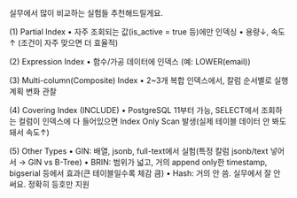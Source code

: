 실무에서 많이 비교하는 실험들 추천해드릴게요.

(1) Partial Index
	•	자주 조회되는 값(is_active = true 등)에만 인덱싱
	•	용량↓, 속도↑ (조건이 자주 맞으면 더 효율적)

(2) Expression Index
	•	함수/가공 데이터에 인덱스 (예: LOWER(email))

(3) Multi-column(Composite) Index
	•	2~3개 복합 인덱스에서, 칼럼 순서별로 실행계획 변화 관찰

(4) Covering Index (INCLUDE)
	•	PostgreSQL 11부터 가능,
SELECT에서 조회하는 컬럼이 인덱스에 다 들어있으면 Index Only Scan 발생(실제 테이블 데이터 안 봐도 돼서 속도↑)

(5) Other Types
	•	GIN: 배열, jsonb, full-text에서 실험(특정 칼럼 jsonb/text 넣어서 → GIN vs B-Tree)
	•	BRIN: 범위가 넓고, 거의 append only한 timestamp, bigserial 등에서 효과(큰 테이블일수록 체감 큼)
	•	Hash: 거의 안 씀. 실무에서 잘 안 써요. 정확히 등호만 지원